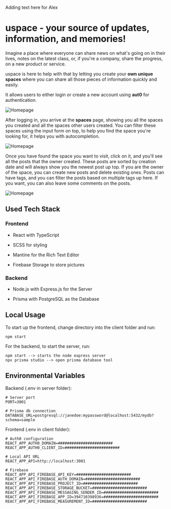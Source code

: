Adding text here for Alex


# uspace - your source of updates, information, and memories!

Imagine a place where everyone can share news on what's going on in their lives, notes on the latest class, or, if you're a company, share the progress, on a new product or service.

uspace is here to help with that by letting you create your **own unique spaces** where you can share all those pieces of information quickly and easily.

It allows users to either login or create a new account using **aut0** for authentication.

![Homepage](https://github.com/stefanfeldner/uspace/blob/3e5b486ab0477d4176b442ccdaedfecef4cd9b1e/client/src/assets/img/home.png)

After logging in, you arrive at the **spaces** page, showing you all the spaces you created and all the spaces other users created. You can filter these spaces using the input form on top, to help you find the space you're looking for, it helps you with autocompletion.

![Homepage](https://github.com/stefanfeldner/uspace/blob/3e5b486ab0477d4176b442ccdaedfecef4cd9b1e/client/src/assets/img/spaces.png)

Once you have found the space you want to visit, click on it, and you'll see all the posts that the owner created. These posts are sorted by creation date and will always show you the newest post up top. If you are the owner of the space, you can create new posts and delete existing ones. Posts can have tags, and you can filter the posts based on multiple tags up here. If you want, you can also leave some comments on the posts.

![Homepage](https://github.com/stefanfeldner/uspace/blob/3e5b486ab0477d4176b442ccdaedfecef4cd9b1e/client/src/assets/img/posts.png)

## Used Tech Stack

### Frontend

- React with TypeScript

- SCSS for styling

- Mantine for the Rich Text Editor

- Firebase Storage to store pictures

### Backend

- Node.js with Express.js for the Server

- Prisma with PostgreSQL as the Database

## Local Usage

To start up the frontend, change directory into the client folder and run:

```
npm start
```

For the backend, to start the server, run:

```
npm start --> starts the node express server
npx prisma studio --> open prisma database tool
```

## Environmental Variables

Backend (.env in server folder):

```
# Server port
PORT=3001

# Prisma db connection
DATABASE_URL=postgresql://janedoe:mypassword@localhost:5432/mydb?schema=sample
```

Frontend (.env in client folder):

```
# Auth0 configuration
REACT_APP_AUTH0_DOMAIN=########################
REACT_APP_AUTH0_CLIENT_ID=########################

# Local API URL
REACT_APP_API=http://localhost:3001

# Firebase
REACT_APP_API_FIREBASE_API_KEY=########################
REACT_APP_API_FIREBASE_AUTH_DOMAIN=########################
REACT_APP_API_FIREBASE_PROJECT_ID=########################
REACT_APP_API_FIREBASE_STORAGE_BUCKET=########################
REACT_APP_API_FIREBASE_MESSAGING_SENDER_ID=########################
REACT_APP_API_FIREBASE_APP_ID=394710398936=########################
REACT_APP_API_FIREBASE_MEASUREMENT_ID=########################

```
